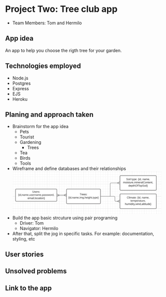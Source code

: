 # Project Two: Tree club app

* Team Members: Tom and Hermilo

## App idea

An app to help you choose the rigth tree for your garden.

## Technologies employed

* Node.js
* Postgres
* Express
* EJS
* Heroku

## Planing and approach taken

* Brainstorm for the app idea
    + Pets
    + Tourist
    + Gardening
        - Trees
    + Tea
    + Birds
    + Tools
* Wireframe and define databases and their relationships
![Databases](./documentation/tree_databases.png)
* Build the app basic strcuture using pair programing
    + Driver: Tom
    + Navigator: Hermilo
* After that, split the jog in specific tasks. For example: documentation, styling, etc

## User stories




## Unsolved problems

## Link to the app